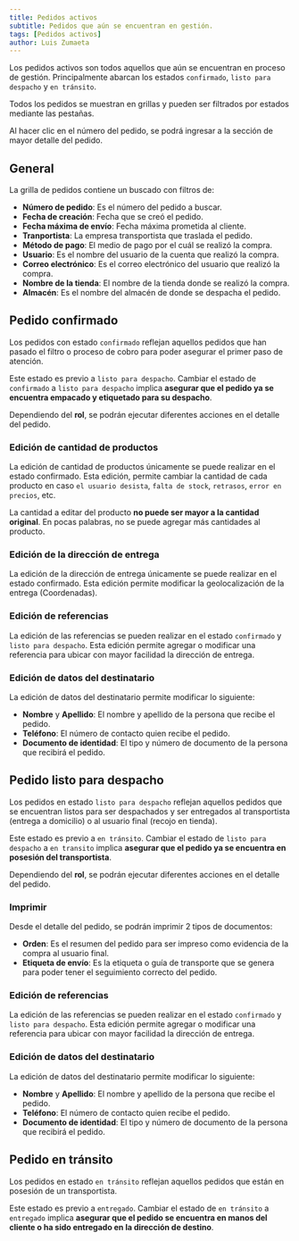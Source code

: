 ```yaml
---
title: Pedidos activos
subtitle: Pedidos que aún se encuentran en gestión.
tags: [Pedidos activos]
author: Luis Zumaeta
---
```


Los pedidos activos son todos aquellos que aún se encuentran en proceso de gestión. Principalmente abarcan los estados `confirmado`, `listo para despacho` y `en tránsito`.

Todos los pedidos se muestran en grillas y pueden ser filtrados por estados mediante las pestañas.

Al hacer clic en el número del pedido, se podrá ingresar a la sección de mayor detalle del pedido.

## General

La grilla de pedidos contiene un buscado con filtros de:

- **Número de pedido**: Es el número del pedido a buscar.
- **Fecha de creación**: Fecha que se creó el pedido.
- **Fecha máxima de envío**: Fecha máxima prometida al cliente.
- **Tranportista**: La empresa transportista que traslada el pedido.
- **Método de pago**: El medio de pago por el cuál se realizó la compra.
- **Usuario**: Es el nombre del usuario de la cuenta que realizó la compra.
- **Correo electrónico**: Es el correo electrónico del usuario que realizó la compra.
- **Nombre de la tienda**: El nombre de la tienda donde se realizó la compra.
- **Almacén**: Es el nombre del almacén de donde se despacha el pedido.

## Pedido confirmado

Los pedidos con estado `confirmado` reflejan aquellos pedidos que han pasado el filtro o proceso de cobro para poder asegurar el primer paso de atención.

Este estado es previo a `listo para despacho`. Cambiar el estado de `confirmado` a `listo para despacho` implica **asegurar que el pedido ya se encuentra empacado y etiquetado para su despacho**.

Dependiendo del **rol**, se podrán ejecutar diferentes acciones en el detalle del pedido.

### Edición de cantidad de productos

La edición de cantidad de productos únicamente se puede realizar en el estado confirmado. Esta edición, permite cambiar la cantidad de cada producto en caso `el usuario desista`, `falta de stock`, `retrasos`, `error en precios`, etc.

La cantidad a editar del producto **no puede ser mayor a la cantidad original**. En pocas palabras, no se puede agregar más cantidades al producto.

### Edición de la dirección de entrega

La edición de la dirección de entrega únicamente se puede realizar en el estado confirmado. Esta edición permite modificar la geolocalización de la entrega (Coordenadas).

### Edición de referencias

La edición de las referencias se pueden realizar en el estado `confirmado` y `listo para despacho`. Esta edición permite agregar o modificar una referencia para ubicar con mayor facilidad la dirección de entrega.

### Edición de datos del destinatario

La edición de datos del destinatario permite modificar lo siguiente:

- **Nombre** y **Apellido**: El nombre y apellido de la persona que recibe el pedido.
- **Teléfono**: El número de contacto quien recibe el pedido.
- **Documento de identidad**: El tipo y número de documento de la persona que recibirá el pedido.

## Pedido listo para despacho

Los pedidos en estado `listo para despacho` reflejan aquellos pedidos que se encuentran listos para ser despachados y ser entregados al transportista (entrega a domicilio) o al usuario final (recojo en tienda).

Este estado es previo a `en tránsito`. Cambiar el estado de `listo para despacho` a `en transito` implica **asegurar que el pedido ya se encuentra en posesión del transportista**.

Dependiendo del **rol**, se podrán ejecutar diferentes acciones en el detalle del pedido.

### Imprimir

Desde el detalle del pedido, se podrán imprimir 2 tipos de documentos:

- **Orden**: Es el resumen del pedido para ser impreso como evidencia de la compra al usuario final.
- **Etiqueta de envío**: Es la etiqueta o guía de transporte que se genera para poder tener el seguimiento correcto del pedido.

### Edición de referencias

La edición de las referencias se pueden realizar en el estado `confirmado` y `listo para despacho`. Esta edición permite agregar o modificar una referencia para ubicar con mayor facilidad la dirección de entrega.

### Edición de datos del destinatario

La edición de datos del destinatario permite modificar lo siguiente:

- **Nombre** y **Apellido**: El nombre y apellido de la persona que recibe el pedido.
- **Teléfono**: El número de contacto quien recibe el pedido.
- **Documento de identidad**: El tipo y número de documento de la persona que recibirá el pedido.

## Pedido en tránsito

Los pedidos en estado `en tránsito` reflejan aquellos pedidos que están en posesión de un transportista.

Este estado es previo a `entregado`. Cambiar el estado de `en tránsito` a `entregado` implica **asegurar que el pedido se encuentra en manos del cliente o ha sido entregado en la dirección de destino**.
